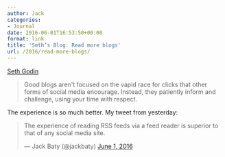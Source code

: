 ```yaml
---
author: Jack
categories:
- Journal
date: 2016-06-01T16:53:50+00:00
format: link
title: 'Seth’s Blog: Read more blogs'
url: /2016/read-more-blogs/
---
```


[Seth Godin][1]

> Good blogs aren't focused on the vapid race for clicks that other forms of social media encourage. Instead, they patiently inform and challenge, using your time with respect.

The experience is so much better. My tweet from yesterday:

<blockquote class="twitter-tweet" data-width="550">
  <p lang="en" dir="ltr">
    The experience of reading RSS feeds via a feed reader is superior to that of any social media site.
  </p>
  
  <p>
    &mdash; Jack Baty (@jackbaty) <a href="https://twitter.com/jackbaty/status/737799900507701248">June 1, 2016</a>
  </p>
</blockquote>

 [1]: http://sethgodin.typepad.com/seths_blog/2016/06/read-more-blogs.html

